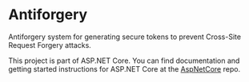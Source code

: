 Antiforgery
======================

Antiforgery system for generating secure tokens to prevent Cross-Site Request Forgery attacks.

This project is part of ASP.NET Core. You can find documentation and getting started instructions for ASP.NET Core at the [AspNetCore](https://github.com/aspnet/AspNetCore) repo.
